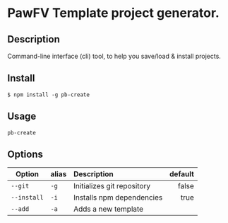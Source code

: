 # PawFV Template project generator.
## Description
Command-line interface (cli) tool, to help you save/load & install projects.
## Install

`$ npm install -g pb-create`

## Usage

```console
pb-create
```

## Options

| Option      | alias | Description                | default |
| ----------- | ----- | :------------------------- | ------: |
| `--git`     | `-g`  | Initializes git repository |   false |
| `--install` | `-i`  | Installs npm dependencies  |    true |
| `--add`     | `-a`  | Adds a new template        |     |
